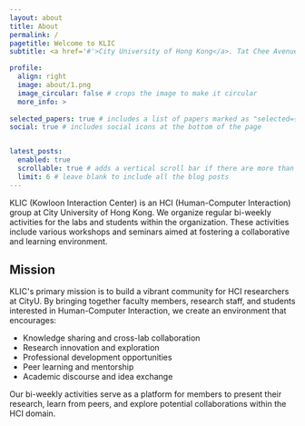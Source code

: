 ```yaml
---
layout: about
title: About
permalink: /
pagetitle: Welcome to KLIC
subtitle: <a href='#'>City University of Hong Kong</a>. Tat Chee Avenue, Kowloon Tong, Kowloon, Hong Kong, China

profile:
  align: right
  image: about/1.png
  image_circular: false # crops the image to make it circular
  more_info: >
    
selected_papers: true # includes a list of papers marked as "selected={true}"
social: true # includes social icons at the bottom of the page


latest_posts:
  enabled: true
  scrollable: true # adds a vertical scroll bar if there are more than 3 new posts items
  limit: 6 # leave blank to include all the blog posts
---
```


KLIC (Kowloon Interaction Center) is an HCI (Human-Computer Interaction) group at City University of Hong Kong. We organize regular bi-weekly activities for the labs and students within the organization. These activities include various workshops and seminars aimed at fostering a collaborative and learning environment.


## Mission
KLIC's primary mission is to build a vibrant community for HCI researchers at CityU. By bringing together faculty members, research staff, and students interested in Human-Computer Interaction, we create an environment that encourages:
* Knowledge sharing and cross-lab collaboration
* Research innovation and exploration
* Professional development opportunities
* Peer learning and mentorship
* Academic discourse and idea exchange

Our bi-weekly activities serve as a platform for members to present their research, learn from peers, and explore potential collaborations within the HCI domain.